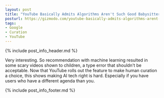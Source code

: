 ```yaml
---
layout: post
title: "YouTube Basically Admits Algorithms Aren't Such Good Babysitters After All"
posturl: https://gizmodo.com/youtube-basically-admits-algorithms-arent-such-good-bab-1825564100
tags:
- Google
- Curation
- YouTube
---
```


{% include post_info_header.md %}

Very interesting. So recommendation with machine learning resulted in some scary videos shown to children, a type error that shouldn't be acceptable. Now that YouTube rolls out the feature to make human curation a choice, this shows making AI tech right is hard. Especially if you have users who have a different agenda than you.

<!--more-->
{% include post_info_footer.md %}
